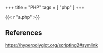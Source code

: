 +++
title = "PHP"
tags = [ "php" ]
+++

{{< r "a.php" >}}

## References

<https://hyperpolyglot.org/scripting2#symlink>
